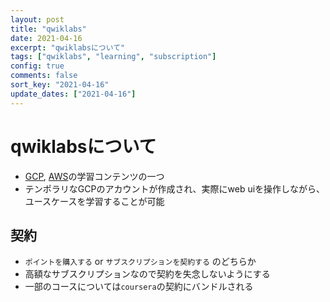 ```yaml
---
layout: post
title: "qwiklabs"
date: 2021-04-16
excerpt: "qwiklabsについて"
tags: ["qwiklabs", "learning", "subscription"]
config: true
comments: false
sort_key: "2021-04-16"
update_dates: ["2021-04-16"]
---
```


# qwiklabsについて
 - [GCP](https://google.qwiklabs.com/), [AWS](https://aws.qwiklabs.com/)の学習コンテンツの一つ
 - テンポラリなGCPのアカウントが作成され、実際にweb uiを操作しながら、ユースケースを学習することが可能

## 契約
 - `ポイントを購入する` or `サブスクリプションを契約する` のどちらか
 - 高額なサブスクリプションなので契約を失念しないようにする
 - 一部のコースについては`coursera`の契約にバンドルされる

